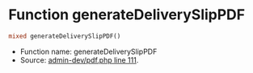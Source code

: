 Function generateDeliverySlipPDF
===========================





```php
mixed generateDeliverySlipPDF()
```

* Function name: generateDeliverySlipPDF
* Source: [admin-dev/pdf.php line 111](https://github.com/PrestaShop/PrestaShop/blob/1.5.0.9/admin-dev/pdf.php#L111).

